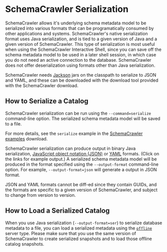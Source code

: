 # SchemaCrawler Serialization

SchemaCrawler allows it's underlying schema metadata model to be serialized into 
various formats that can be programatically consumed by other applications and systems. 
SchemaCrawler's native serialization format uses Java serialization, and is tied
to a given version of Java and a given version of SchemaCrawler. This type of 
serialization is most useful when using the SchemaCrawler Interactive Shell,
since you can save off the schema metadata model to be used in a later shell
session, in which case you do not need an active connection to the database.
SchemaCrawler does not offer deserialization using formats other than Java
serialization.

SchemaCrawler needs [Jackson](https://github.com/FasterXML/jackson) jars on the 
classpath to serialize to JSON and YAML, and these can be downloaded with the 
download tool provided with the SchemaCrawler download.


## How to Serialize a Catalog

SchemaCrawler serialization can be run using the 
`--command=serialize` command-line option. The serialized schema metadata model
will be saved to a file.

For more details, see the `serialize` example in the 
[SchemaCrawler examples](https://www.schemacrawler.com/downloads.html#running-examples-locally/) 
download.

SchemaCrawler serialization can produce output in binary Java serialization,
[JavaScript object notation (JSON)](snapshot-examples/snapshot.json) or
[YAML](snapshot-examples/snapshot.yaml) formats. 
(Click on the links for example output.) 
A serialized schema metadata model will be produced in the format specified using the 
`--output-format` command-line option. For example,
`--output-format=json` will generate a output in JSON format.

JSON and YAML formats cannot be diff-ed since they contain GUIDs, and the formats are 
specific to a given version of SchemaCrawler, and subject to change from version 
to version.


## How to Load a Serialized Catalog

When you use Java serialization (`--output-format=ser`) to serialize database
metadata to a file, you can load a serialized metadata using the [`offline`](offline.html)
server type. Please make sure that you use the same version of SchemaCrawler to 
create serialized snapshots and to load those offline catalog snapshots.
 